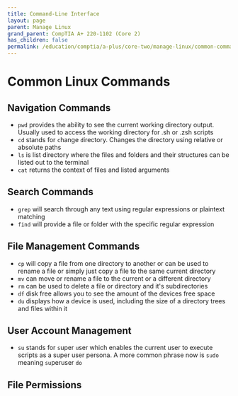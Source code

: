```yaml
---
title: Command-Line Interface
layout: page
parent: Manage Linux
grand_parent: CompTIA A+ 220-1102 (Core 2)
has_children: false
permalink: /education/comptia/a-plus/core-two/manage-linux/common-commands/
---
```


# Common Linux Commands

## Navigation Commands

- `pwd` provides the ability to see the current working directory output. Usually used to access the working directory for .sh or .zsh scripts
- `cd` stands for `c`hange `d`irectory. Changes the directory using relative or absolute paths
- `ls` is list directory where the files and folders and their structures can be listed out to the terminal
- `cat` returns the context of files and listed arguments

## Search Commands

- `grep` will search through any text using regular expressions or plaintext matching
- `find` will provide a file or folder with the specific regular expression

## File Management Commands

- `cp` will copy a file from one directory to another or can be used to rename a file or simply just copy a file to the same current directory
- `mv` can move or rename a file to the current or a different directory
- `rm` can be used to delete a file or directory and it's subdirectories
- `df` disk free allows you to see the amount of the devices free space
- `du` displays how a device is used, including the size of a directory trees and files within it


## User Account Management

- `su` stands for `s`uper `u`ser which enables the current user to execute scripts as a super user persona. A more common phrase now is `sudo` meaning `su`peruser `do`

## File Permissions